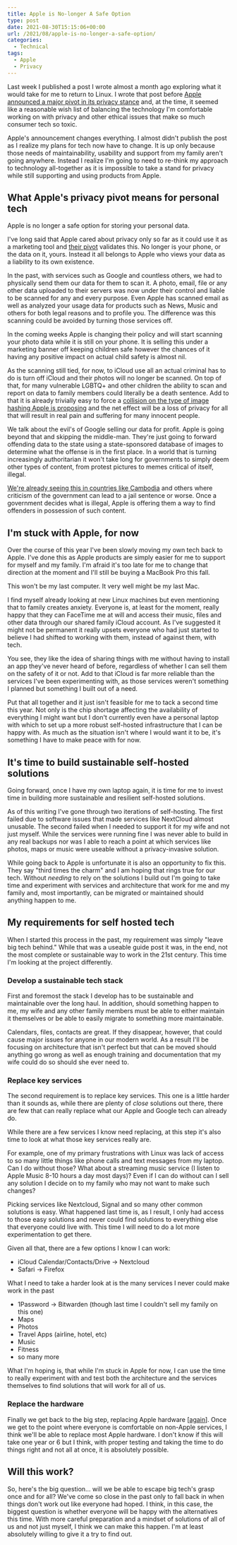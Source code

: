 ```yaml
---
title: Apple is No-longer A Safe Option
type: post
date: 2021-08-30T15:15:06+00:00
url: /2021/08/apple-is-no-longer-a-safe-option/
categories:
  - Technical
tags:
  - Apple
  - Privacy
---
```


Last week I published a post I wrote almost a month ago exploring what it would take for me to return to Linux. I wrote that post before [Apple announced a major pivot in its privacy stance][1] and, at the time, it seemed like a reasonable wish list of balancing the technology I'm comfortable working on with privacy and other ethical issues that make so much consumer tech so toxic.

Apple's announcement changes everything. I almost didn't publish the post as I realize my plans for tech now have to change. It is up only because those needs of maintainability, usability and support from my family aren't going anywhere. Instead I realize I'm going to need to re-think my approach to technology all-together as it is impossible to take a stand for privacy while still supporting and using products from Apple.

## What Apple's privacy pivot means for personal tech

Apple is no longer a safe option for storing your personal data.

I've long said that Apple cared about privacy only so far as it could use it as a marketing tool and [their pivot][2] validates this. No longer is your phone, or the data on it, yours. Instead it all belongs to Apple who views your data as a liability to its own existence.

In the past, with services such as Google and countless others, we had to physically send them our data for them to scan it. A photo, email, file or any other data uploaded to their servers was now under their control and liable to be scanned for any and every purpose. Even Apple has scanned email as well as analyzed your usage data for products such as News, Music and others for both legal reasons and to profile you. The difference was this scanning could be avoided by turning those services off.

In the coming weeks Apple is changing their policy and will start scanning your photo data while it is still on your phone. It is selling this under a marketing banner off keeping children safe however the chances of it having any positive impact on actual child safety is almost nil.

As the scanning still tied, for now, to iCloud use all an actual criminal has to do is turn off iCloud and their photos will no longer be scanned. On top of that, for many vulnerable LGBTQ+ and other children the ability to scan and report on data to family members could literally be a death sentence. Add to that it is already trivially easy to force a [collision on the type of image hashing Apple is proposing][3] and the net effect will be a loss of privacy for all that will result in real pain and suffering for many innocent people.

We talk about the evil's of Google selling our data for profit. Apple is going beyond that and skipping the middle-man. They're just going to forward offending data to the state using a state-sponsored database of images to determine what the offense is in the first place. In a world that is turning increasingly authoritarian it won't take long for governments to simply deem other types of content, from protest pictures to memes critical of itself, illegal.

[We're already seeing this in countries like Cambodia][4] and others where criticism of the government can lead to a jail sentence or worse. Once a government decides what is illegal, Apple is offering them a way to find offenders in possession of such content.

## I'm stuck with Apple, for now

Over the course of this year I've been slowly moving my own tech back to Apple. I've done this as Apple products are simply easier for me to support for myself and my family. I'm afraid it's too late for me to change that direction at the moment and I'll still be buying a MacBook Pro this fall.

This won't be my last computer. It very well might be my last Mac.

I find myself already looking at new Linux machines but even mentioning that to family creates anxiety. Everyone is, at least for the moment, really happy that they can FaceTime me at will and access their music, files and other data through our shared family iCloud account. As I've suggested it might not be permanent it really upsets everyone who had just started to believe I had shifted to working with them, instead of against them, with tech.

You see, they like the idea of sharing things with me without having to install an app they've never heard of before, regardless of whether I can sell them on the safety of it or not. Add to that iCloud is far more reliable than the services I've been experimenting with, as those services weren't something I planned but something I built out of a need.

Put that all together and it just isn't feasible for me to tack a second time this year. Not only is the chip shortage affecting the availability of everything I might want but I don't currently even have a personal laptop with which to set up a more robust self-hosted infrastructure that I can be happy with. As much as the situation isn't where I would want it to be, it's something I have to make peace with for now.

## It's time to build sustainable self-hosted solutions

Going forward, once I have my own laptop again, it is time for me to invest time in building more sustainable and resilient self-hosted solutions.

As of this writing I've gone through two iterations of self-hosting. The first failed due to software issues that made services like NextCloud almost unusable. The second failed when I needed to support it for my wife and not just myself. While the services were running fine I was never able to build in any real backups nor was I able to reach a point at which services like photos, maps or music were useable without a privacy-invasive solution.

While going back to Apple is unfortunate it is also an opportunity to fix this. They say "third times the charm" and I am hoping that rings true for our tech. Without _needing_ to rely on the solutions I build out I'm going to take time and experiment with services and architecture that work for me and my family and, most importantly, can be migrated or maintained should anything happen to me.

## My requirements for self hosted tech

When I started this process in the past, my requirement was simply "leave big tech behind." While that was a useable guide post it was, in the end, not the most complete or sustainable way to work in the 21st century. This time I'm looking at the project differently.

### Develop a sustainable tech stack

First and foremost the stack I develop has to be sustainable and maintainable over the long haul. In addition, should something happen to me, my wife and any other family members must be able to either maintain it themselves or be able to easily migrate to something more maintainable.

Calendars, files, contacts are great. If they disappear, however, that could cause major issues for anyone in our modern world. As a result I'll be focusing on architecture that isn't perfect but that can be moved should anything go wrong as well as enough training and documentation that my wife could do so should she ever need to.

### Replace key services

The second requirement is to replace key services. This one is a little harder than it sounds as, while there are plenty of _close_ solutions out there, there are few that can really replace what our Apple and Google tech can already do.

While there are a few services I know need replacing, at this step it's also time to look at what those key services really are.

For example, one of my primary frustrations with Linux was lack of access to so many little things like phone calls and text messages from my laptop. Can I do without those? What about a streaming music service (I listen to Apple Music 8-10 hours a day most days)? Even if I can do without can I sell any solution I decide on to my family who may not want to make such changes?

Picking services like Nextcloud, Signal and so many other common solutions is easy. What happened last time is, as I result, I only had access to those easy solutions and never could find solutions to everything else that everyone could live with. This time I will need to do a lot more experimentation to get there.

Given all that, there are a few options I know I can work:

* iCloud Calendar/Contacts/Drive -> Nextcloud
* Safari -> Firefox

What I need to take a harder look at is the many services I never could make work in the past

* 1Password -> Bitwarden (though last time I couldn't sell my family on this one)
* Maps
* Photos
* Travel Apps (airline, hotel, etc)
* Music
* Fitness
* so many more

What I'm hoping is, that while I'm stuck in Apple for now, I can use the time to really experiment with and test both the architecture and the services themselves to find solutions that will work for all of us.

### Replace the hardware

Finally we get back to the big step, replacing Apple hardware [[again][5]]. Once we get to the point where everyone is comfortable on non-Apple services, I think we'll be able to replace most Apple hardware. I don't know if this will take one year or 6 but I think, with proper testing and taking the time to do things right and not all at once, it is absolutely possible.

## Will this work?

So, here's the big question... will we be able to escape big tech's grasp once and for all? We've come so close in the past only to fall back in when things don't work out like everyone had hoped. I think, in this case, the biggest question is whether everyone will be happy with the alternatives this time. With more careful preparation and a mindset of solutions of all of us and not just myself, I think we can make this happen. I'm at least absolutely willing to give it a try to find out.

 [1]: https://www.theverge.com/2021/8/10/22613225/apple-csam-scanning-messages-child-safety-features-privacy-controversy-explained
 [2]: https://www.theverge.com/2021/8/5/22611305/apple-scan-photos-iphones-icloud-child-abuse-imagery-neuralmatch
 [3]: https://github.com/AsuharietYgvar/AppleNeuralHash2ONNX/issues/1
 [4]: https://www.khmertimeskh.com/50918892/professor-gets-18-years-jail-for-insult/
 [5]: /2018/09/from-mac-to-linux-first-impressions-on-a-major-workflow-shift/